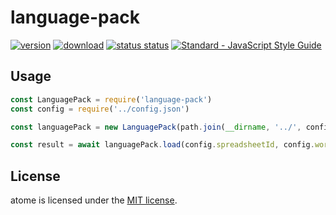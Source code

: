 # language-pack

[![version](https://img.shields.io/npm/v/language-pack.svg)](https://www.npmjs.com/package/language-pack) [![download](https://img.shields.io/npm/dm/language-pack.svg)](https://www.npmjs.com/package/language-pack)
[![status status](https://travis-ci.com/egg-/language-pack.svg?branch=main)](https://travis-ci.com/egg-/language-pack)
[![Standard - JavaScript Style Guide](https://img.shields.io/badge/code%20style-standard-brightgreen.svg)](http://standardjs.com/)
## Usage

```javascript
const LanguagePack = require('language-pack')
const config = require('../config.json')

const languagePack = new LanguagePack(path.join(__dirname, '../', config.keyFile))

const result = await languagePack.load(config.spreadsheetId, config.worksheetTitle, config.targetLanguages)
```

## License

atome is licensed under the [MIT license](https://github.com/egg-/language-pack/blob/main/LICENSE).